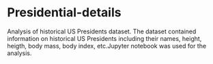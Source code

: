 # Presidential-details
Analysis of historical US Presidents dataset. The dataset contained information on historical US Presidents including their names, height, heigth, body mass, body index, etc.Jupyter notebook was used for the analysis.
